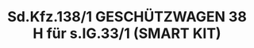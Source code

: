 ---
layout: product
title: "Sd.Kfz.138/1 GESCHÜTZWAGEN 38 H für s.IG.33/1 (SMART KIT)"
price: "9000" 
desc: "Maketa"
img_path: "/assets/img/DRA6470.webp"
brand: "Dragon"
available: false
special_offer: false
new: false
soon: false
cat: "010000"
subcat: "010600"
subsubcat: "0N/A"
sifra: "DRA6470"
popular: false
spec: false
---